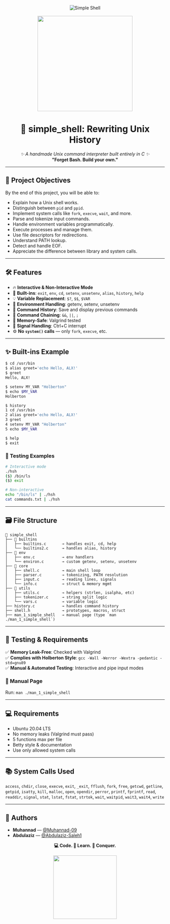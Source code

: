 <p align="center">
  <img src="https://img.shields.io/badge/Simple_Shell-_Holberton-blue?style=for-the-badge&logo=gnu-bash" alt="Simple Shell">
  <br><br>
  <img src="https://media.giphy.com/media/WoWm8YzFQJg5i/giphy.gif" width="300">
</p>

<h1 align="center">🚀 simple_shell: Rewriting Unix History</h1>

<p align="center">
  <em>✨ A handmade Unix command interpreter built entirely in C ✨</em>
  <br>
  <strong>"Forget Bash. Build your own."</strong>
</p>

---

## 🧠 Project Objectives

By the end of this project, you will be able to:
- Explain how a Unix shell works.
- Distinguish between `pid` and `ppid`.
- Implement system calls like `fork`, `execve`, `wait`, and more.
- Parse and tokenize input commands.
- Handle environment variables programmatically.
- Execute processes and manage them.
- Use file descriptors for redirections.
- Understand PATH lookup.
- Detect and handle EOF.
- Appreciate the difference between library and system calls.

---

## 🛠️ Features

- 🔥 **Interactive & Non-Interactive Mode**
- 🧠 **Built-ins**: `exit`, `env`, `cd`, `setenv`, `unsetenv`, `alias`, `history`, `help`
- 💡 **Variable Replacement**: `$?`, `$$`, `$VAR`
- 📂 **Environment Handling**: getenv, setenv, unsetenv
- 🧮 **Command History**: Save and display previous commands
- 🔗 **Command Chaining**: `&&`, `||`, `;`
- 🧠 **Memory-Safe**: Valgrind tested
- 🚦 **Signal Handling**: Ctrl+C interrupt
- ⚙️ **No `system()` calls** — only `fork`, `execve`, etc.

---

## ✨ Built-ins Example

```bash
$ cd /usr/bin
$ alias greet='echo Hello, ALX!'
$ greet
Hello, ALX!

$ setenv MY_VAR "Holberton"
$ echo $MY_VAR
Holberton

$ history
1 cd /usr/bin
2 alias greet='echo Hello, ALX!'
3 greet
4 setenv MY_VAR "Holberton"
5 echo $MY_VAR

$ help
$ exit
```

### 🧪 Testing Examples
```bash
# Interactive mode
./hsh
($) /bin/ls
($) exit

# Non-interactive
echo "/bin/ls" | ./hsh
cat commands.txt | ./hsh
```

---

## 🗃️ File Structure
```
📁 simple_shell
├── 📁 builtins
│   ├── builtins.c       → handles exit, cd, help
│   └── builtins2.c      → handles alias, history
├── 📁 env
│   ├── env.c            → env handlers
│   └── environ.c        → custom getenv, setenv, unsetenv
├── 📁 core
│   ├── shell.c          → main shell loop
│   ├── parser.c         → tokenizing, PATH resolution
│   ├── input.c          → reading lines, signals
│   └── info.c           → struct & memory mgmt
├── 📁 utils
│   ├── utils.c          → helpers (strlen, isalpha, etc)
│   ├── tokenizer.c      → string split logic
│   └── vars.c           → variable logic
├── history.c            → handles command history
├── shell.h              → prototypes, macros, struct
├── man_1_simple_shell   → manual page (type `man ./man_1_simple_shell`)
```

---

## 🧪 Testing & Requirements

✅ **Memory Leak-Free**: Checked with Valgrind  
✅ **Complies with Holberton Style**: `gcc -Wall -Werror -Wextra -pedantic -std=gnu89`  
✅ **Manual & Automated Testing**: Interactive and pipe input modes

### 📜 Manual Page
Run: `man ./man_1_simple_shell`

---

## 💻 Requirements
- Ubuntu 20.04 LTS
- No memory leaks (Valgrind must pass)
- 5 functions max per file
- Betty style & documentation
- Use only allowed system calls

---

## 📚 System Calls Used
`access`, `chdir`, `close`, `execve`, `exit`, `_exit`, `fflush`, `fork`, `free`, `getcwd`, `getline`, `getpid`, `isatty`, `kill`, `malloc`, `open`, `opendir`, `perror`, `printf`, `fprintf`, `read`, `readdir`, `signal`, `stat`, `lstat`, `fstat`, `strtok`, `wait`, `waitpid`, `wait3`, `wait4`, `write`

---

## 🙌 Authors
- **Muhannad** — [@Muhannad-09](https://github.com/Muhannad-09)
- **Abdulaziz** — [@Abdulaziz-Saleh1](https://github.com/Abdulaziz-Saleh1)

<p align="center">
  <strong>💻 Code. 🧠 Learn. 🚀 Conquer.</strong>
  <br><br>
  <img src="https://media.giphy.com/media/QTfX9Ejfra3ZmNxh6B/giphy.gif" width="200">
</p>

